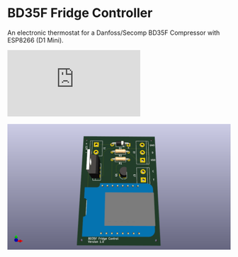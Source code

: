 # BD35F Fridge Controller
An electronic thermostat for a Danfoss/Secomp BD35F Compressor with ESP8266 (D1 Mini).

![Schematic](https://github.com/AK-Homberger/BD35F-FridgeController/blob/main/BD35F-FridgeController/BD35F-FridgeController-Sch.pdf)

![PCB](https://github.com/AK-Homberger/BD35F-FridgeController/blob/main/BD35F-FridgeController/BD35F-FridgeController-3D.png)
